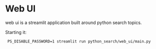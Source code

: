 
# Web UI 

web ui is  a streamlit application built around python search topics.

Starting it:

```shell
 PS_DISABLE_PASSWORD=1 streamlit run python_search/web_ui/main.py
```